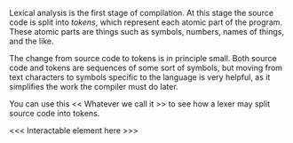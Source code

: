 Lexical analysis is the first stage of compilation. At this stage the source code is split into _tokens_, which represent each atomic part of the program. These atomic parts are things such as symbols, numbers, names of things, and the like.

The change from source code to tokens is in principle small. Both source code and tokens are sequences of some sort of symbols, but moving from text characters to symbols specific to the language is very helpful, as it simplifies the work the compiler must do later.

You can use this << Whatever we call it >> to see how a lexer may split source code into tokens.

<<< Interactable element here >>>
